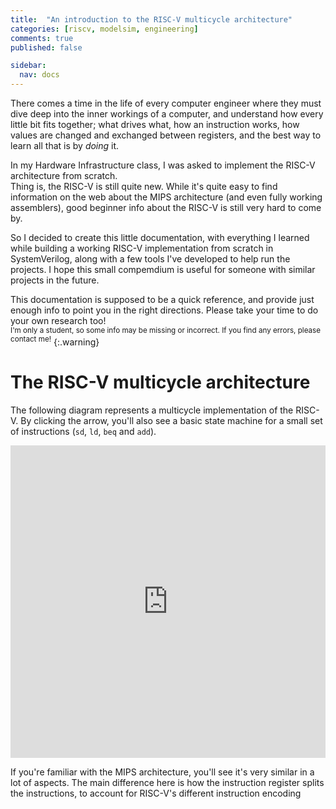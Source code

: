 ```yaml
---
title:  "An introduction to the RISC-V multicycle architecture"
categories: [riscv, modelsim, engineering]
comments: true
published: false

sidebar:
  nav: docs
---
```


There comes a time in the life of every computer engineer where they must dive deep into the inner workings of a computer, and understand how every little bit fits together; what drives what, how an instruction works, how values are changed and exchanged between registers, and the best way to learn all that is by _doing_ it.

In my Hardware Infrastructure class, I was asked to implement the RISC-V architecture from scratch.  
Thing is, the RISC-V is still quite new. While it's quite easy to find information on the web about the MIPS architecture (and even fully working assemblers), good beginner info about the RISC-V is still very hard to come by.

So I decided to create this little documentation, with everything I learned while building a working RISC-V implementation from scratch in SystemVerilog, along with a few tools I've developed to help run the projects. I hope this small compemdium is useful for someone with similar projects in the future.

This documentation is supposed to be a quick reference, and provide just enough info to point you in the right directions. Please take your time to do your own research too!  
<sup>I'm only a student, so some info may be missing or incorrect. If you find any errors, please contact me!</sup>
{:.warning}

# The RISC-V multicycle architecture

The following diagram represents a multicycle implementation of the RISC-V. By clicking the arrow, you'll also see a basic state machine for a small set of instructions (`sd`, `ld`, `beq` and `add`).

<iframe frameborder="0" style="width:100%;height:500px;" src="https://www.draw.io/?lightbox=1&highlight=0000ff&edit=_blank&layers=1&nav=1&title=Simple%20riscv#Uhttps%3A%2F%2Fdrive.google.com%2Fuc%3Fid%3D1030ZfwJP8PCnHmtPKs_WeDuXzgnQBDfK%26export%3Ddownload"></iframe>

If you're familiar with the MIPS architecture, you'll see it's very similar in a lot of aspects. The main difference here is how the instruction register splits the instructions, to account for RISC-V's different instruction encoding
